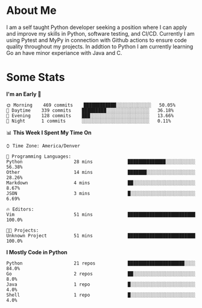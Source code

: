 # About Me
  I am a self taught Python developer seeking a position where I can apply and improve my skills in Python, software testing, and CI/CD. Currently I am using Pytest and MyPy in connection with Github actions to ensure code quality throughout my projects. In addtion to Python I am currently learning Go an have minor experiance with Java and C.
  
 # Some Stats
  
<!--START_SECTION:waka-->
**I'm an Early 🐤** 

```text
🌞 Morning    469 commits    ████████████░░░░░░░░░░░░░   50.05% 
🌆 Daytime    339 commits    █████████░░░░░░░░░░░░░░░░   36.18% 
🌃 Evening    128 commits    ███░░░░░░░░░░░░░░░░░░░░░░   13.66% 
🌙 Night      1 commits      ░░░░░░░░░░░░░░░░░░░░░░░░░   0.11%

```


📊 **This Week I Spent My Time On** 

```text
⌚︎ Time Zone: America/Denver

💬 Programming Languages: 
Python                   28 mins             ██████████████░░░░░░░░░░░   56.38% 
Other                    14 mins             ███████░░░░░░░░░░░░░░░░░░   28.26% 
Markdown                 4 mins              ██░░░░░░░░░░░░░░░░░░░░░░░   8.67% 
JSON                     3 mins              █░░░░░░░░░░░░░░░░░░░░░░░░   6.69%

🔥 Editors: 
Vim                      51 mins             █████████████████████████   100.0%

🐱‍💻 Projects: 
Unknown Project          51 mins             █████████████████████████   100.0%

```

**I Mostly Code in Python** 

```text
Python                   21 repos            █████████████████████░░░░   84.0% 
Go                       2 repos             ██░░░░░░░░░░░░░░░░░░░░░░░   8.0% 
Java                     1 repo              █░░░░░░░░░░░░░░░░░░░░░░░░   4.0% 
Shell                    1 repo              █░░░░░░░░░░░░░░░░░░░░░░░░   4.0%

```



<!--END_SECTION:waka-->
